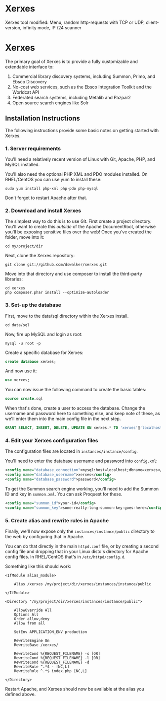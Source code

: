 # Xerxes
Xerxes tool modified: Menu, random http-requests with TCP or UDP, client-version, infinity mode, IP /24 scanner 
# Xerxes

The primary goal of Xerxes is to provide a fully customizable and extendable interface to:

  1. Commercial library discovery systems, including Summon, Primo, and Ebsco Discovery
  2. No-cost web services, such as the Ebsco Integration Toolkit and the Worldcat API
  3. Federated search systems, including Metalib and Pazpar2
  4. Open source search engines like Solr

## Installation Instructions

The following instructions provide some basic notes on getting started with Xerxes.  

### 1. Server requirements

You'll need a relatively recent version of Linux with Git, Apache, PHP, and MySQL installed. 

You'll also need the optional PHP XML and PDO modules installed.  On RHEL/CentOS you can use yum to install these:

```
sudo yum install php-xml php-pdo php-mysql
```

Don't forget to restart Apache after that.

### 2. Download and install Xerxes

The simplest way to do this is to use Git.  First create a project directory.  You'll want to create this *outside* of the Apache DocumentRoot, otherwise you'll be exposing sensitive files over the web!  Once you've created the folder, move into it:

```
cd my/project/dir
```

Next, clone the Xerxes repository:

```
git clone git://github.com/dswalker/xerxes.git
```

Move into that directory and use composer to install the third-party libraries:

```
cd xerxes
php composer.phar install --optimize-autoloader
```

### 3. Set-up the database

First, move to the data/sql directory within the Xerxes install.

```
cd data/sql
```

Now, fire up MySQL and login as root:

```
mysql -u root -p
```

Create a specific database for Xerxes:

```sql
create database xerxes;
```

And now use it:

```sql
use xerxes;
```

You can now issue the following command to create the basic tables:

```sql
source create.sql
```

When that's done, create a user to access the database.  Change the username and password here to something else, and keep note of these, as we'll  enter them into the main config file in the next step.

```sql
GRANT SELECT, INSERT, DELETE, UPDATE ON xerxes.* TO 'xerxes'@'localhost' IDENTIFIED BY 'password';
```

### 4. Edit your Xerxes configuration files

The configuration files are located in `instances/instance/config`.

You'll need to enter the database username and password into `config.xml`:

```xml
<config name="database_connection">mysql:host=localhost;dbname=xerxes</config>
<config name="database_username">xerxes</config>
<config name="database_password">password</config>
```

To get the Summon search engine working, you'll need to add the Summon ID and key in `summon.xml`.  You can ask Proquest for these.

```xml
<config name="summon_id">your-id</config>
<config name="summon_key">some-really-long-summon-key-goes-here</config>
```

### 5. Create alias and rewrite rules in Apache

Finally, we'll now expose only the `instances/instance/public` directory to the web by configuring that in Apache.

You can do that directly in the main `httpd.conf` file, or by creating a second config file and dropping that in your Linux disto's directory for Apache config files.  In RHEL/CentOS that's in `/etc/httpd/config.d`.

Something like this should work:

```
<IfModule alias_module>

 	Alias /xerxes /my/project/dir/xerxes/instances/instance/public

</IfModule>

<Directory "/my/project/dir/xerxes/instances/instance/public">

	AllowOverride All
	Options All
	Order allow,deny
	Allow from all

	SetEnv APPLICATION_ENV production
	
	RewriteEngine On
	RewriteBase /xerxes/

	RewriteCond %{REQUEST_FILENAME} -s [OR]
	RewriteCond %{REQUEST_FILENAME} -l [OR]
	RewriteCond %{REQUEST_FILENAME} -d
	RewriteRule ^.*$ - [NC,L]
	RewriteRule ^.*$ index.php [NC,L]

</Directory>
```

Restart Apache, and Xerxes should now be available at the alias you defined above.

